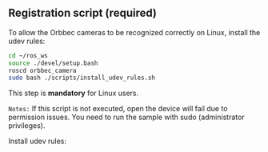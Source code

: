 ## Registration script (required)

To allow the Orbbec cameras to be recognized correctly on Linux, install the udev rules:

```bash
cd ~/ros_ws
source ./devel/setup.bash
roscd orbbec_camera
sudo bash ./scripts/install_udev_rules.sh
```

This step is **mandatory** for Linux users.

`Notes:` If this script is not executed, open the device will fail due to permission issues. You need to run the sample with sudo (administrator privileges).

Install udev rules:

